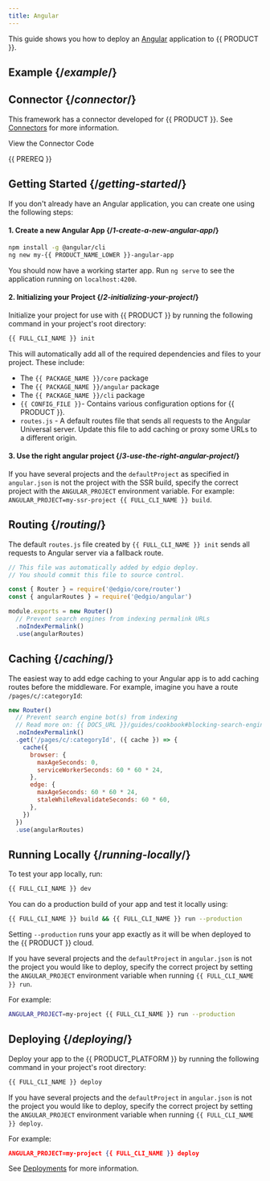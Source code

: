 ```yaml
---
title: Angular
---
```


This guide shows you how to deploy an [Angular](https://angular.io) application to {{ PRODUCT }}.

## Example {/*example*/}

<ExampleButtons
  title="Angular SSR"
  siteUrl="https://layer0-docs-layer0-angular-example-default.layer0-limelight.link/category/hats"
  repoUrl="https://github.com/layer0-docs/layer0-angular-example" 
  deployFromRepo />

## Connector {/*connector*/}

This framework has a connector developed for {{ PRODUCT }}. See [Connectors](/guides/sites_frameworks/connectors) for more information.

<ButtonLink variant="stroke" type="code" withIcon={true} href="https://github.com/layer0-docs/layer0-connectors/tree/main/layer0-angular-connector">
 View the Connector Code
</ButtonLink>

{{ PREREQ }}

## Getting Started {/*getting-started*/}

If you don't already have an Angular application, you can create one using the following steps:

#### 1. Create a new Angular App {/*1-create-a-new-angular-app*/}

```bash
npm install -g @angular/cli
ng new my-{{ PRODUCT_NAME_LOWER }}-angular-app
```

You should now have a working starter app. Run `ng serve` to see the application running on `localhost:4200`.

#### 2. Initializing your Project {/*2-initializing-your-project*/}

Initialize your project for use with {{ PRODUCT }} by running the following command in your project's root directory:

```bash
{{ FULL_CLI_NAME }} init
```

This will automatically add all of the required dependencies and files to your project. These include:

- The `{{ PACKAGE_NAME }}/core` package
- The `{{ PACKAGE_NAME }}/angular` package
- The `{{ PACKAGE_NAME }}/cli` package
- `{{ CONFIG_FILE }}`- Contains various configuration options for {{ PRODUCT }}.
- `routes.js` - A default routes file that sends all requests to the Angular Universal server. Update this file to add caching or proxy some URLs to a different origin.

#### 3. Use the right angular project {/*3-use-the-right-angular-project*/}

If you have several projects and the `defaultProject` as specified in `angular.json` is not the project with the SSR build, specify the correct project with the `ANGULAR_PROJECT` environment variable. For example: `ANGULAR_PROJECT=my-ssr-project {{ FULL_CLI_NAME }} build`.

## Routing {/*routing*/}

The default `routes.js` file created by `{{ FULL_CLI_NAME }} init` sends all requests to Angular server via a fallback route.

```js
// This file was automatically added by edgio deploy.
// You should commit this file to source control.

const { Router } = require('@edgio/core/router')
const { angularRoutes } = require('@edgio/angular')

module.exports = new Router()
  // Prevent search engines from indexing permalink URLs
  .noIndexPermalink()
  .use(angularRoutes)
```

## Caching {/*caching*/}

The easiest way to add edge caching to your Angular app is to add caching routes before the middleware. For example, imagine you have a route `/pages/c/:categoryId`:

```js
new Router()
  // Prevent search engine bot(s) from indexing
  // Read more on: {{ DOCS_URL }}/guides/cookbook#blocking-search-engine-crawlers
  .noIndexPermalink()
  .get('/pages/c/:categoryId', ({ cache }) => {
    cache({
      browser: {
        maxAgeSeconds: 0,
        serviceWorkerSeconds: 60 * 60 * 24,
      },
      edge: {
        maxAgeSeconds: 60 * 60 * 24,
        staleWhileRevalidateSeconds: 60 * 60,
      },
    })
  })
  .use(angularRoutes)
```

## Running Locally {/*running-locally*/}

To test your app locally, run:

```bash
{{ FULL_CLI_NAME }} dev
```

You can do a production build of your app and test it locally using:

```bash
{{ FULL_CLI_NAME }} build && {{ FULL_CLI_NAME }} run --production
```

Setting `--production` runs your app exactly as it will be when deployed to the {{ PRODUCT }} cloud.

If you have several projects and the `defaultProject` in `angular.json` is not the project you would like to deploy, specify the correct project by setting the `ANGULAR_PROJECT` environment variable when running `{{ FULL_CLI_NAME }} run`.

For example:

```bash
ANGULAR_PROJECT=my-project {{ FULL_CLI_NAME }} run --production
```

## Deploying {/*deploying*/}

Deploy your app to the {{ PRODUCT_PLATFORM }} by running the following command in your project's root directory:

```bash
{{ FULL_CLI_NAME }} deploy
```

If you have several projects and the `defaultProject` in `angular.json` is not the project you would like to deploy, specify the correct project by setting the `ANGULAR_PROJECT` environment variable when running `{{ FULL_CLI_NAME }} deploy`.

For example:

```json
ANGULAR_PROJECT=my-project {{ FULL_CLI_NAME }} deploy
```

See [Deployments](/guides/basics/deployments) for more information.
